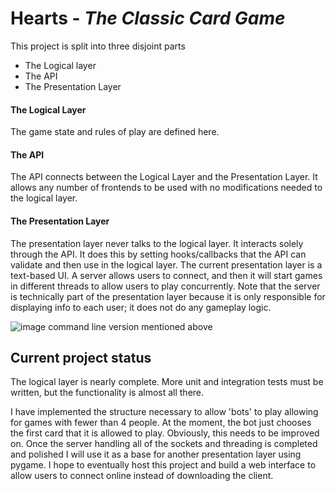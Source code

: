 # Hearts - _The Classic Card Game_



This project is split into three disjoint parts
- The Logical layer
- The API
- The Presentation Layer


#### The Logical Layer
The game state and rules of play are defined here.

#### The API 
The API connects between the Logical Layer and the Presentation Layer. It allows any number of frontends to be used with no modifications needed to the logical layer. 

#### The Presentation Layer
The presentation layer never talks to the logical layer. It interacts solely through the API. It does this by setting hooks/callbacks that the API can validate and then use in the logical layer.
The current presentation layer is a text-based UI. A server allows users to connect, and then it will start games in different threads to allow users to play concurrently. Note that the server is technically part of the presentation layer because it is only responsible for displaying info to each user; it does not do any gameplay logic.

![image](https://github.com/eliyahumasinter/Hearts/assets/70181151/a5857851-9fc6-4b5d-86be-9cdadd2c99dd)
command line version mentioned above

## Current project status
The logical layer is nearly complete. More unit and integration tests must be written, but the functionality is almost all there. 

I have implemented the structure necessary to allow 'bots' to play allowing for games with fewer than 4 people. At the moment, the bot just chooses the first card that it is allowed to play. Obviously, this needs to be improved on. Once the server handling all of the sockets and threading is completed and polished I will use it as a base for another presentation layer using pygame. I hope to eventually host this project and build a web interface to allow users to connect online instead of downloading the client.
